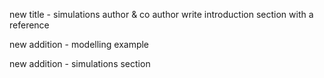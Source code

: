 new title - simulations 
author & co author
write introduction section 
with a reference 

new addition - modelling example 

new addition - simulations section
